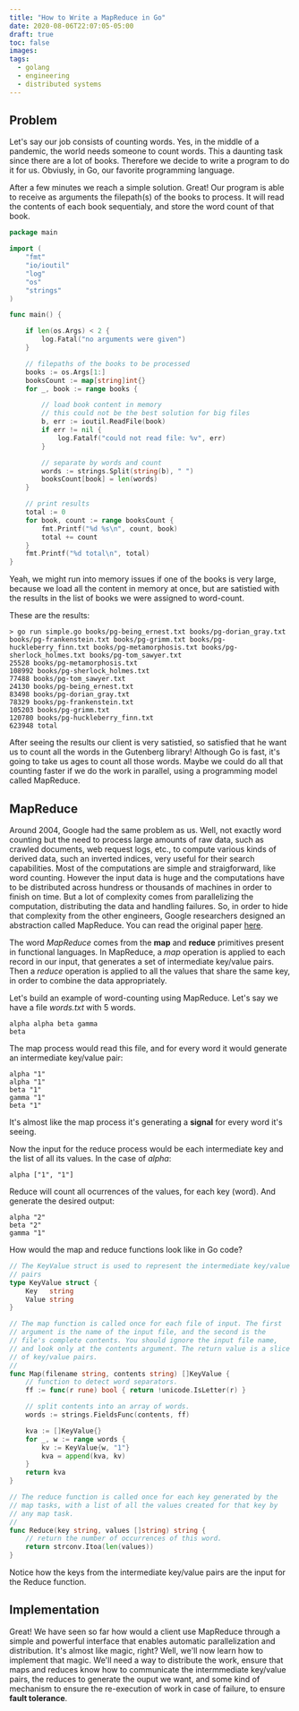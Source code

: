 ```yaml
---
title: "How to Write a MapReduce in Go"
date: 2020-08-06T22:07:05-05:00
draft: true
toc: false
images:
tags:
  - golang
  - engineering
  - distributed systems
---
```


## Problem

Let's say our job consists of counting words. Yes, in the middle of a pandemic, the world needs
someone to count words. This a daunting task since there are a lot of books. Therefore we decide
to write a program to do it for us. Obviusly, in Go, our favorite programming language.

After a few minutes we reach a simple solution. Great! Our program is able to receive as arguments
the filepath(s) of the books to process. It will read the contents of each book sequentialy, and 
store the word count of that book.

```go
package main

import (
	"fmt"
	"io/ioutil"
	"log"
	"os"
	"strings"
)

func main() {

	if len(os.Args) < 2 {
		log.Fatal("no arguments were given")
	}

	// filepaths of the books to be processed
	books := os.Args[1:]
	booksCount := map[string]int{}
	for _, book := range books {

		// load book content in memory
		// this could not be the best solution for big files
		b, err := ioutil.ReadFile(book)
		if err != nil {
			log.Fatalf("could not read file: %v", err)
		}

		// separate by words and count
		words := strings.Split(string(b), " ")
		booksCount[book] = len(words)
	}

	// print results
	total := 0
	for book, count := range booksCount {
		fmt.Printf("%d %s\n", count, book)
		total += count
	}
	fmt.Printf("%d total\n", total)
}

```
 Yeah, we might run into memory issues if one of the books is very
large, because we load all the content in memory at once, but are satistied with the results in the
list of books we were assigned to word-count.

These are the results:

```
> go run simple.go books/pg-being_ernest.txt books/pg-dorian_gray.txt books/pg-frankenstein.txt books/pg-grimm.txt books/pg-huckleberry_finn.txt books/pg-metamorphosis.txt books/pg-sherlock_holmes.txt books/pg-tom_sawyer.txt
25528 books/pg-metamorphosis.txt
108992 books/pg-sherlock_holmes.txt
77488 books/pg-tom_sawyer.txt
24130 books/pg-being_ernest.txt
83498 books/pg-dorian_gray.txt
78329 books/pg-frankenstein.txt
105203 books/pg-grimm.txt
120780 books/pg-huckleberry_finn.txt
623948 total

```

After seeing the results our client is very satistied, so satisfied that he want us to count all the words
in the Gutenberg library! Although Go is fast, it's going to take us ages to count all those words. Maybe we
could do all that counting faster if we do the work in parallel, using a programming model called MapReduce.

## MapReduce

Around 2004, Google had the same problem as us. Well, not exactly word counting but the need to process large amounts
of raw data, such as crawled documents, web request logs, etc., to compute various kinds of derived data, such an inverted
indices, very useful for their search capabilities. Most of the computations are simple and straigforward, like word counting.
However the input data is huge and the computations have to be distributed across hundress or thousands of machines in order
to finish on time. But a lot of complexity comes from parallelizing the computation, distributing the data and handling failures.
So, in order to hide that complexity from the other engineers, Google researchers designed an abstraction called MapReduce.
You can read the original paper [here](https://static.googleusercontent.com/media/research.google.com/en//archive/mapreduce-osdi04.pdf).

The word *MapReduce* comes from the **map** and **reduce** primitives present in functional languages.
In MapReduce, a *map* operation is applied to each record in our input, that generates a set of intermediate key/value pairs.
Then a *reduce* operation is applied to all the values that share the same key, in order to combine the data appropriately.

Let's build an example of word-counting using MapReduce. Let's say we have a file *words.txt* with 5 words.

```
alpha alpha beta gamma
beta
```

The map process would read this file, and for every word it would generate an intermediate key/value pair:

```
alpha "1"
alpha "1"
beta "1"
gamma "1"
beta "1"
```

It's almost like the map process it's generating a **signal** for every word it's seeing.

Now the input for the reduce process would be each intermediate key and the list of all its values. In the case of *alpha*:

```
alpha ["1", "1"]
```

Reduce will count all ocurrences of the values, for each key (word). And generate the desired output:

```
alpha "2"
beta "2"
gamma "1"
```

How would the map and reduce functions look like in Go code?

```go
// The KeyValue struct is used to represent the intermediate key/value
// pairs
type KeyValue struct {
	Key   string
	Value string
}

// The map function is called once for each file of input. The first
// argument is the name of the input file, and the second is the
// file's complete contents. You should ignore the input file name,
// and look only at the contents argument. The return value is a slice
// of key/value pairs.
//
func Map(filename string, contents string) []KeyValue {
	// function to detect word separators.
	ff := func(r rune) bool { return !unicode.IsLetter(r) }

	// split contents into an array of words.
	words := strings.FieldsFunc(contents, ff)

	kva := []KeyValue{}
	for _, w := range words {
		kv := KeyValue{w, "1"}
		kva = append(kva, kv)
	}
	return kva
}

// The reduce function is called once for each key generated by the
// map tasks, with a list of all the values created for that key by
// any map task.
//
func Reduce(key string, values []string) string {
	// return the number of occurrences of this word.
	return strconv.Itoa(len(values))
}
```

Notice how the keys from the intermediate key/value pairs are the input for the Reduce function.

## Implementation

Great! We have seen so far how would a client use MapReduce through a simple and powerful interface that enables automatic
parallelization and distribution. It's almost like magic, right? Well, we'll now learn how to implement that magic.
We'll need a way to distribute the work, ensure that maps and reduces know how to communicate the intermmediate key/value
pairs, the reduces to generate the ouput we want, and some kind of mechanism to ensure the re-execution of work in case of
failure, to ensure **fault tolerance**.


